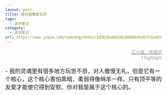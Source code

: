 ```yaml
---
layout: post
title: 爱你就像爱生命
tags:
  - 读书笔记
category:
  - 读书笔记
url: https://www.yuque.com/samzong/notes/1d3b36a6643018680b49a6753ee839f2
---
```


<?xml version="1.0" encoding="UTF-8"?>

<!DOCTYPE html PUBLIC "-//W3C//DTD XHTML 1.0 Transitional//EN" "http://www.w3.org/TR/xhtml1/DTD/xhtml1-transitional.dtd">

<html><head><meta http-equiv="Content-Type" content="text/html; charset=UTF-8"/><meta name="exporter-version" content="Evernote Mac 9.4.3 (461087)"/><meta name="created" content="2016-08-15 08:10:27 +0000"/><meta name="updated" content="2016-08-15 08:10:27 +0000"/><meta name="content-class" content="net.toolinbox.iKindle.evernote"/><title>爱你就像爱生命</title></head><body>
<div style="text-align: right;"><span style="color: rgb(153, 153, 153);"><a href="https://www.amazon.cn/s/ref=as_li_ss_tl?_encoding=UTF8&amp;camp=536&amp;creative=3132&amp;field-keywords=%E7%88%B1%E4%BD%A0%E5%B0%B1%E5%83%8F%E7%88%B1%E7%94%9F%E5%91%BD&amp;linkCode=ur2&amp;tag=llll1-23&amp;url=search-alias%3Dbooks"><span style="color: rgb(153, 153, 153);">王小波、李银河</span></a></span></div>
<div style="text-align: right;"><span style="color: rgb(153, 153, 153);">1 highlight</span></div>
<div><span style="font-size: 18px;"><br/></span></div>
<div><span style="font-size: 18px;">- 我的灵魂里有很多地方玩世不恭，对人傲慢无礼，但是它有一个核心，这个核心害怕黑暗，柔弱得像绵羊一样。只有顶平等的友爱才能使它得到安慰。你对我是属于这个核心的。</span></div>
<div><span style="font-size: 18px;"><br/></span></div>
</body></html>
